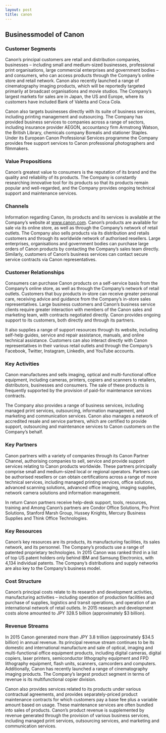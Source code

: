 ```yaml
---
layout: post
title: canon
---
```


Businessmodel of Canon
-----------------------

### Customer Segments

Canon’s principal customers are retail and distribution companies, businesses – including small and medium-sized businesses, professional print organisations, large commercial enterprises and government bodies – and consumers, who can access products through the Company’s online store and retail network. Canon also recently launched a range of cinematography imaging products, which will be reportedly targeted primarily at broadcast organisations and movie studios. The Company’s largest markets for sales are in Japan, the US and Europe, where its customers have included Bank of Valetta and Coca Cola.

Canon also targets businesses directly with its suite of business services, including printing management and outsourcing. The Company has provided business services to companies across a range of sectors, including insurance provider AEGON, accountancy firm Armstrong Watson, the British Library, chemicals company Borealis and stationer Staples. Under its European Canon Professional Services programme the Company provides free support services to Canon professional photographers and filmmakers.

### Value Propositions

Canon’s greatest value to consumers is the reputation of its brand and the quality and reliability of its products. The Company is constantly researching innovative tool for its products so that its products remain popular and well-regarded, and the Company provides ongoing technical support and maintenance services.

### Channels

Information regarding Canon, its products and its services is available at the Company’s website at www.canon.com. Canon’s products are available for sale via its online store, as well as through the Company’s network of retail outlets. The Company also sells products via its distribution and retails customers and through its worldwide network of authorised resellers. Large enterprises, organisations and government bodies can purchase large orders of Canon products by contacting the Company’s sales team directly. Similarly, customers of Canon’s business services can contact secure service contracts via Canon representatives.

### Customer Relationships

Consumers can purchase Canon products on a self-service basis from the Company’s online store, as well as through the Company’s network of retail outlets. Customers that buy products in-store can receive greater personal care, receiving advice and guidance from the Company’s in-store sales representatives. Large business customers and Canon’s business service clients require greater interaction with members of the Canon sales and marketing team, with contracts negotiated directly. Canon provides ongoing support to its customers, both directly and through its partners.

It also supplies a range of support resources through its website, including self-help guides, service and repair assistance, manuals, and online technical assistance. Customers can also interact directly with Canon representatives in their various retail outlets and through the Company’s Facebook, Twitter, Instagram, LinkedIn, and YouTube accounts.

### Key Activities

Canon manufactures and sells imaging, optical and multi-functional office equipment, including cameras, printers, copiers and scanners to retailers, distributors, businesses and consumers. The sale of these products is frequently supported by the provision of paid-for maintenance services contracts.

The Company also provides a range of business services, including managed print services, outsourcing, information management, and marketing and communication services. Canon also manages a network of accredited resale and service partners, which are certified to provide support, outsourcing and maintenance services to Canon customers on the Company’s behalf.

### Key Partners

Canon partners with a variety of companies through its Canon Partner Channel, authorising companies to sell, service and provide support services relating to Canon products worldwide. These partners principally comprise small and medium-sized local or regional operators. Partners can be authorised resellers or can obtain certifications across a range of more technical services, including managed printing services, office solutions, advanced scanning solutions, advanced office imaging, imaging supplies, network camera solutions and information management.

In return Canon partners receive help-desk support, tools, resources, training and Among Canon’s partners are Condor Office Solutions, Pro Print Solutions, Stanford Marsh Group, Hussey Knights, Mercury Business Supplies and Think Office Technologies.

### Key Resources

Canon’s key resources are its products, its manufacturing facilities, its sales network, and its personnel. The Company’s products use a range of patented proprietary technologies. In 2015 Canon was ranked third in a list of top US patent holders only behind IBM and Samsung Electronics, with 4,134 individual patents. The Company’s distributions and supply networks are also key to the Company’s business model.

### Cost Structure

Canon’s principal costs relate to its research and development activities, manufacturing activities – including operation of production facilities and purchase of supplies, logistics and transit operations, and operation of an international network of retail outlets. In 2015 research and development costs alone amounted to JPY 328.5 billion (approximately $3 billion).

### Revenue Streams

In 2015 Canon generated more than JPY 3.8 trillion (approximately $34.5 billion) in annual revenue. Its principal revenue stream continues to be its domestic and international manufacture and sale of optical, imaging and multi-functional office equipment products, including digital cameras, digital copiers, laser printers, semiconductor lithography equipment and FPD lithography equipment, flash units, scanners, camcorders and computers. Additionally, Canon has recently launched a range of cinematography imaging products. The Company’s largest product segment in terms of revenue is its multifunctional copier division.

Canon also provides services related to its products under various contractual agreements, and provides separately-priced product maintenance contracts for which customers pay a base fee plus a variable amount based on usage. These maintenance services are often bundled into sales of products. Canon’s product revenue is supplemented by revenue generated through the provision of various business services, including managed print services, outsourcing services, and marketing and communication services.
